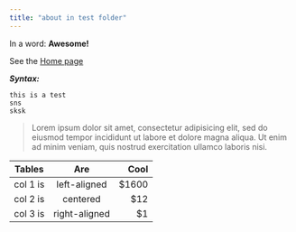```yaml
---
title: "about in test folder"
---
```


<script>
jQuery(document).ready(function() {
  do_classList('#classListDiv');   
});
</script>
<div id="classListDiv"></div>

In a word: **Awesome!**

See the [Home page](/Docs/index.html)



***Syntax:***

```
this is a test
sns
sksk
```

> Lorem ipsum dolor sit amet, consectetur adipisicing elit, sed do eiusmod
tempor incididunt ut labore et dolore magna aliqua. Ut enim ad minim veniam,
quis nostrud exercitation ullamco laboris nisi.


| Tables   |      Are      |  Cool |
|----------|:-------------:|------:|
| col 1 is |  left-aligned | $1600 |
| col 2 is |    centered   |   $12 |
| col 3 is | right-aligned |    $1 |